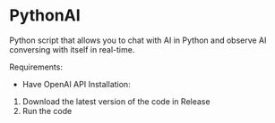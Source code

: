 # PythonAI
Python script that allows you to chat with AI in Python and observe AI conversing with itself in real-time.

Requirements:
- Have OpenAI API
Installation:
1) Download the latest version of the code in Release
2) Run the code

